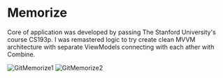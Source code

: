 # Memorize
Core of application was developed by passing The Stanford University's course CS193p. I was remastered logic to try create clean MVVM architecture with separate ViewModels connecting with each ather with Combine.

![GitMemorize1](https://user-images.githubusercontent.com/94032706/174564186-cd0ecb51-03af-445b-afd2-05d92cf76b8b.png)
![GitMemorize2](https://user-images.githubusercontent.com/94032706/174564199-4969fdfd-b408-498f-a6c8-0d4149917d74.png)
